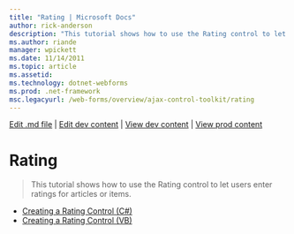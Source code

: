 ```yaml
---
title: "Rating | Microsoft Docs"
author: rick-anderson
description: "This tutorial shows how to use the Rating control to let users enter ratings for articles or items."
ms.author: riande
manager: wpickett
ms.date: 11/14/2011
ms.topic: article
ms.assetid: 
ms.technology: dotnet-webforms
ms.prod: .net-framework
msc.legacyurl: /web-forms/overview/ajax-control-toolkit/rating
---
```

[Edit .md file](C:\Projects\msc\dev\Msc.Www\Web.ASP\App_Data\github\web-forms\overview\ajax-control-toolkit\index.md) | [Edit dev content](http://www.aspdev.net/umbraco#/content/content/edit/35859) | [View dev content](http://docs.aspdev.net/tutorials/web-forms/overview/ajax-control-toolkit/rating/index.html) | [View prod content](http://www.asp.net/web-forms/overview/ajax-control-toolkit/rating)

Rating
====================
> This tutorial shows how to use the Rating control to let users enter ratings for articles or items.


- [Creating a Rating Control (C#)](creating-a-rating-control-cs.md)
- [Creating a Rating Control (VB)](creating-a-rating-control-vb.md)